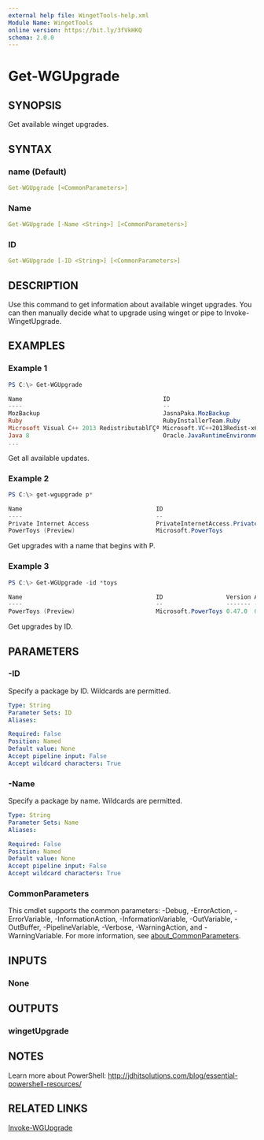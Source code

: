 ```yaml
---
external help file: WingetTools-help.xml
Module Name: WingetTools
online version: https://bit.ly/3fVkHKQ
schema: 2.0.0
---
```


# Get-WGUpgrade

## SYNOPSIS

Get available winget upgrades.

## SYNTAX

### name (Default)

```yaml
Get-WGUpgrade [<CommonParameters>]
```

### Name

```yaml
Get-WGUpgrade [-Name <String>] [<CommonParameters>]
```

### ID

```yaml
Get-WGUpgrade [-ID <String>] [<CommonParameters>]
```

## DESCRIPTION

Use this command to get information about available winget upgrades. You can then manually decide what to upgrade using winget or pipe to Invoke-WingetUpgrade.

## EXAMPLES

### Example 1

```powershell
PS C:\> Get-WGUpgrade

Name                                        ID                                           Version       Available
----                                        --                                           -------       ---------
MozBackup                                   JasnaPaka.MozBackup                          Unknown       1.5.1
Ruby                                        RubyInstallerTeam.Ruby                       3.0.1-1       3.1.0-1
Microsoft Visual C++ 2013 RedistributablΓÇª Microsoft.VC++2013Redist-x64                 12.0.30501.0  12.0.40664.0
Java 8                                      Oracle.JavaRuntimeEnvironment                8.0.3010.9    8.0.3110.11
...
```

Get all available updates.

### Example 2

```powershell
PS C:\> get-wgupgrade p*

Name                                      ID
----                                      --
Private Internet Access                   PrivateInternetAccess.PrivateInternet…
PowerToys (Preview)                       Microsoft.PowerToys
```

Get upgrades with a name that begins with P.

### Example 3

```powershell
PS C:\> Get-WGUpgrade -id *toys

Name                                      ID                  Version Available
----                                      --                  ------- ---------
PowerToys (Preview)                       Microsoft.PowerToys 0.47.0  0.51.1
```

Get upgrades by ID.

## PARAMETERS

### -ID

Specify a package by ID. Wildcards are permitted.

```yaml
Type: String
Parameter Sets: ID
Aliases:

Required: False
Position: Named
Default value: None
Accept pipeline input: False
Accept wildcard characters: True
```

### -Name

Specify a package by name. Wildcards are permitted.

```yaml
Type: String
Parameter Sets: Name
Aliases:

Required: False
Position: Named
Default value: None
Accept pipeline input: False
Accept wildcard characters: True
```

### CommonParameters

This cmdlet supports the common parameters: -Debug, -ErrorAction, -ErrorVariable, -InformationAction, -InformationVariable, -OutVariable, -OutBuffer, -PipelineVariable, -Verbose, -WarningAction, and -WarningVariable. For more information, see [about_CommonParameters](http://go.microsoft.com/fwlink/?LinkID=113216).

## INPUTS

### None

## OUTPUTS

### wingetUpgrade

## NOTES

Learn more about PowerShell: http://jdhitsolutions.com/blog/essential-powershell-resources/

## RELATED LINKS

[Invoke-WGUpgrade](Invoke-WGUpgrade.md)
